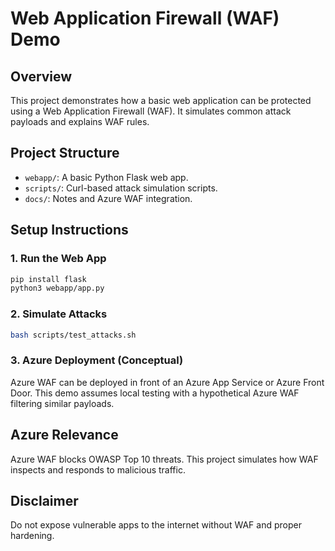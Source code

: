 # Web Application Firewall (WAF) Demo

## Overview

This project demonstrates how a basic web application can be protected using a Web Application Firewall (WAF). It simulates common attack payloads and explains WAF rules.

## Project Structure

- `webapp/`: A basic Python Flask web app.
- `scripts/`: Curl-based attack simulation scripts.
- `docs/`: Notes and Azure WAF integration.

## Setup Instructions

### 1. Run the Web App

```bash
pip install flask
python3 webapp/app.py
```

### 2. Simulate Attacks

```bash
bash scripts/test_attacks.sh
```

### 3. Azure Deployment (Conceptual)

Azure WAF can be deployed in front of an Azure App Service or Azure Front Door. This demo assumes local testing with a hypothetical Azure WAF filtering similar payloads.

## Azure Relevance

Azure WAF blocks OWASP Top 10 threats. This project simulates how WAF inspects and responds to malicious traffic.

## Disclaimer

Do not expose vulnerable apps to the internet without WAF and proper hardening.
